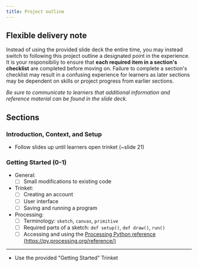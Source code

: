 ```yaml
---
title: Project outline
---
```


## Flexible delivery note

Instead of using the provided slide deck the entire time, you may instead switch to following this project outline a designated point in the experience. It is your responsibiliy to ensure that **each required item in a section's checklist** are completed before moving on. Failure to complete a section's checklist may result in a confusing experience for learners as later sections may be dependent on skills or project progress from earlier sections.

_Be sure to communicate to learners that additional information and reference material can be found in the slide deck._

## Sections

### Introduction, Context, and Setup

- Follow slides up until learners open trinket (~slide 21)

### Getting Started (0-1)

- General:
  - [ ] Small modifications to existing code
- Trinket:
  - [ ] Creating an account
  - [ ] User interface
  - [ ] Saving and running a program
- Processing:
  - [ ] Terminology: `sketch`, `canvas`, `primitive`
  - [ ] Required parts of a sketch: `def setup()`, `def draw()`, `run()`
  - [ ] Accessing and using the [Processing Python reference (https://py.processing.org/reference/)](https://py.processing.org/reference/)

---

- Use the provided "Getting Started" Trinket 
